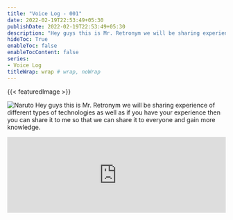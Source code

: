 ```yaml
---
title: "Voice Log - 001"
date: 2022-02-19T22:53:49+05:30
publishDate: 2022-02-19T22:53:49+05:30
description: "Hey guys this is Mr. Retronym we will be sharing experience of different types of technologies as well as if you have your experience then you can share it to me so that we can share it to everyone and gain more knowledge."
hideToc: True
enableToc: false
enableTocContent: false
series:
- Voice Log
titleWrap: wrap # wrap, noWrap
---
```

{{< featuredImage >}}

![Naruto](/images/talks/voicelog.jpg)
Hey guys this is Mr. Retronym we will be sharing experience of different types of technologies as well as if you have your experience then you can share it to me so that we can share it to everyone and gain more knowledge.


<iframe allow="autoplay *; encrypted-media *; fullscreen *" frameborder="0" height="175" style="width:100%;max-width:660px;overflow:hidden;background:transparent;" sandbox="allow-forms allow-popups allow-same-origin allow-scripts allow-storage-access-by-user-activation allow-top-navigation-by-user-activation" src="https://embed.podcasts.apple.com/us/podcast/mr-retronym-trailer/id1577070369?i=1000530951713"></iframe>